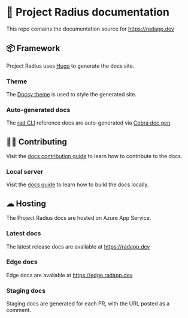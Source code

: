 # 📕 Project Radius documentation

This repo contains the documentation source for https://radapp.dev

## 📦 Framework

Project Radius uses [Hugo](https://gohugo.io/) to generate the docs site.

### Theme

The [Docsy theme](https://docsy.dev) is used to style the generated site.

### Auto-generated docs

The [rad CLI](https://github.com/project-radius/radius/tree/main/cmd/rad) reference docs are auto-generated via [Cobra doc gen](https://github.com/spf13/cobra/tree/master/doc).

## 👨‍💻 Contributing

Visit the [docs contribution guide](https://radapp.dev/contributing/contributing-docs/) to learn how to contribute to the docs.

### Local server

Visit the [docs guide](./docs) to learn how to build the docs locally.

## ☁ Hosting

The Project Radius docs are hosted on Azure App Service.

### Latest docs

The latest release docs are available at https://radapp.dev

### Edge docs

Edge docs are available at https://edge.radapp.dev

### Staging docs

Staging docs are generated for each PR, with the URL posted as a comment.
